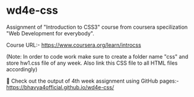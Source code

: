 # wd4e-css

Assignment of "Introduction to CSS3" course from coursera specilization "Web Development for everybody".

Course URL:- https://www.coursera.org/learn/introcss

(Note: In order to code work make sure to create a folder name "css" and store hw1.css file of any week. Also link this CSS file to all HTML files accordingly)

🤩 Check out the output of 4th week assignment using GitHub pages:- https://bhavya4official.github.io/wd4e-css/
